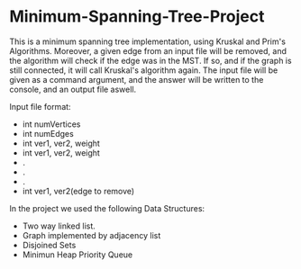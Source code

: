# Minimum-Spanning-Tree-Project
This is a minimum spanning tree implementation, using Kruskal and Prim's Algorithms. Moreover, a given edge from an input file will be removed, and the algorithm will check if the edge was in the MST. If so, and if the graph is still connected, it will call Kruskal's algorithm again.
The input file will be given as a command argument, and the answer will be written to the console, and an output file aswell.

Input file format:

- int numVertices
- int numEdges
- int ver1, ver2, weight
- int ver1, ver2, weight
- .
- .
- .
- int ver1, ver2(edge to remove)

In the project we used the following Data Structures:

- Two way linked list.
- Graph implemented by adjacency list
- Disjoined Sets
- Minimun Heap Priority Queue

